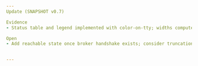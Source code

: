 ```yaml
---
Update (SNAPSHOT v0.7)

Evidence
- Status table and legend implemented with color-on-tty; widths computed for stable layout. Logs tailer supports --tail/--follow, labels sources with colored prefixes; degrades gracefully when files are missing.

Open
- Add reachable state once broker handshake exists; consider truncation/ellipsis for very long VM names.


---
```


